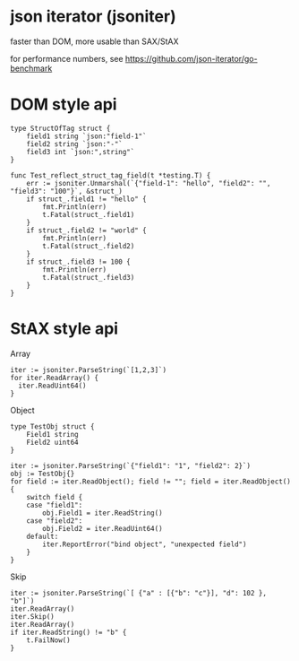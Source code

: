 # json iterator (jsoniter)

faster than DOM, more usable than SAX/StAX

for performance numbers, see https://github.com/json-iterator/go-benchmark

# DOM style api

```
type StructOfTag struct {
	field1 string `json:"field-1"`
	field2 string `json:"-"`
	field3 int `json:",string"`
}

func Test_reflect_struct_tag_field(t *testing.T) {
	err := jsoniter.Unmarshal(`{"field-1": "hello", "field2": "", "field3": "100"}`, &struct_)
	if struct_.field1 != "hello" {
		fmt.Println(err)
		t.Fatal(struct_.field1)
	}
	if struct_.field2 != "world" {
		fmt.Println(err)
		t.Fatal(struct_.field2)
	}
	if struct_.field3 != 100 {
		fmt.Println(err)
		t.Fatal(struct_.field3)
	}
}
```

# StAX style api

Array

```
iter := jsoniter.ParseString(`[1,2,3]`)
for iter.ReadArray() {
  iter.ReadUint64()
}
```

Object

```
type TestObj struct {
    Field1 string
    Field2 uint64
}
```

```
iter := jsoniter.ParseString(`{"field1": "1", "field2": 2}`)
obj := TestObj{}
for field := iter.ReadObject(); field != ""; field = iter.ReadObject() {
    switch field {
    case "field1":
        obj.Field1 = iter.ReadString()
    case "field2":
        obj.Field2 = iter.ReadUint64()
    default:
        iter.ReportError("bind object", "unexpected field")
    }
}
```

Skip

```
iter := jsoniter.ParseString(`[ {"a" : [{"b": "c"}], "d": 102 }, "b"]`)
iter.ReadArray()
iter.Skip()
iter.ReadArray()
if iter.ReadString() != "b" {
    t.FailNow()
}
```